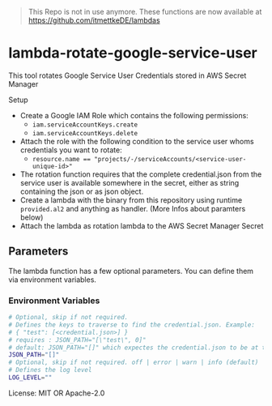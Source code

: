 > This Repo is not in use anymore. These functions are now available at https://github.com/itmettkeDE/lambdas

# lambda-rotate-google-service-user

This tool rotates Google Service User Credentials stored in AWS Secret Manager

Setup

* Create a Google IAM Role which contains the following permissions:
  * `iam.serviceAccountKeys.create`
  * `iam.serviceAccountKeys.delete`
* Attach the role with the following condition to the service user whoms
credentials you want to rotate:
  * `resource.name == "projects/-/serviceAccounts/<service-user-unique-id>"`
* The rotation function requires that the complete credential.json from the
service user is available somewhere in the secret, either as string containing
the json or as json object.
* Create a lambda with the binary from this repository using runtime `provided.al2`
and anything as handler. (More Infos about paramters below)
* Attach the lambda as rotation lambda to the AWS Secret Manager Secret

## Parameters

The lambda function has a few optional parameters. You can define them via
environment variables.

### Environment Variables
```sh
# Optional, skip if not required.
# Defines the keys to traverse to find the credential.json. Example:
# { "test": [<credential.json>] }
# requires : JSON_PATH="[\"test\", 0]"
# default: JSON_PATH="[]" which expectes the credential.json to be at the top of the secret
JSON_PATH="[]"
# Optional, skip if not required. off | error | warn | info (default) | debug | trace
# Defines the log level
LOG_LEVEL=""
```


License: MIT OR Apache-2.0
